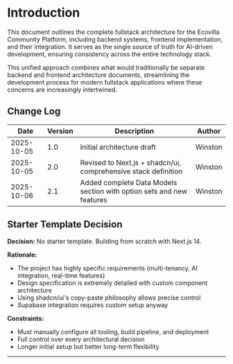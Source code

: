 # Introduction

This document outlines the complete fullstack architecture for the Ecovilla Community Platform, including backend systems, frontend implementation, and their integration. It serves as the single source of truth for AI-driven development, ensuring consistency across the entire technology stack.

This unified approach combines what would traditionally be separate backend and frontend architecture documents, streamlining the development process for modern fullstack applications where these concerns are increasingly intertwined.

## Change Log

| Date | Version | Description | Author |
|------|---------|-------------|--------|
| 2025-10-05 | 1.0 | Initial architecture draft | Winston |
| 2025-10-05 | 2.0 | Revised to Next.js + shadcn/ui, comprehensive stack definition | Winston |
| 2025-10-06 | 2.1 | Added complete Data Models section with option sets and new features | Winston |

## Starter Template Decision

**Decision:** No starter template. Building from scratch with Next.js 14.

**Rationale:** 
- The project has highly specific requirements (multi-tenancy, AI integration, real-time features)
- Design specification is extremely detailed with custom component architecture
- Using shadcn/ui's copy-paste philosophy allows precise control
- Supabase integration requires custom setup anyway

**Constraints:**
- Must manually configure all tooling, build pipeline, and deployment
- Full control over every architectural decision
- Longer initial setup but better long-term flexibility

---
